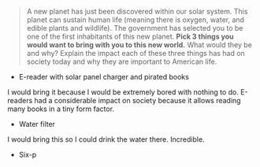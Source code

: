 > A new planet has just been discovered within our solar system. This planet can sustain human life (meaning there is oxygen, water, and edible plants and wildlife). The government has selected you to be one of the first inhabitants of this new planet.
> **Pick 3 things you would want to bring with you to this new world.** What would they be and why? Explain the impact each of these three things has had on society today and why they are important to American life.

- E-reader with solar panel charger and pirated books

I would bring it because I would be extremely bored with nothing to do. E-readers had a considerable impact on society because it allows reading many books in a tiny form factor.

- Water filter

I would bring this so I could drink the water there. Incredible.

- Six-p
<!--stackedit_data:
eyJoaXN0b3J5IjpbLTE3NDE0NTQ4OTYsMTE5ODM5Mzc4Ml19
-->